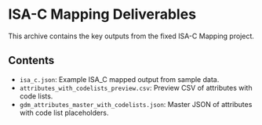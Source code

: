 # ISA-C Mapping Deliverables

This archive contains the key outputs from the fixed ISA-C Mapping project.

## Contents

- `isa_c.json`: Example ISA_C mapped output from sample data.
- `attributes_with_codelists_preview.csv`: Preview CSV of attributes with code lists.
- `gdm_attributes_master_with_codelists.json`: Master JSON of attributes with code list placeholders.
